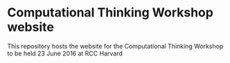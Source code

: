 # Computational Thinking Workshop website

This repository hosts the website for the Computational Thinking Workshop to be held 23 June 2016 at RCC Harvard
